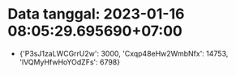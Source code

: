 # Data tanggal: 2023-01-16 08:05:29.695690+07:00

* {'P3sJ1zaLWCGrrU2w': 3000, 'Cxqp48eHw2WmbNfx': 14753, 'lVQMyHfwHoYOdZFs': 6798}
